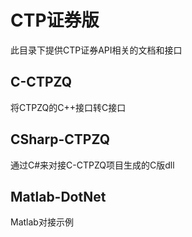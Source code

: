 # CTP证券版

此目录下提供CTP证券API相关的文档和接口

## C-CTPZQ
将CTPZQ的C++接口转C接口

## CSharp-CTPZQ
通过C#来对接C-CTPZQ项目生成的C版dll

## Matlab-DotNet
Matlab对接示例